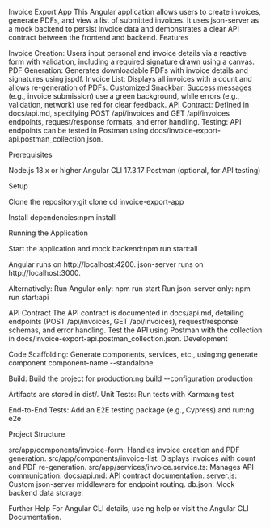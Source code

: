 Invoice Export App
This Angular application allows users to create invoices, generate PDFs, and view a list of submitted invoices. It uses json-server as a mock backend to persist invoice data and demonstrates a clear API contract between the frontend and backend.
Features

Invoice Creation: Users input personal and invoice details via a reactive form with validation, including a required signature drawn using a canvas.
PDF Generation: Generates downloadable PDFs with invoice details and signatures using jspdf.
Invoice List: Displays all invoices with a count and allows re-generation of PDFs.
Customized Snackbar: Success messages (e.g., invoice submission) use a green background, while errors (e.g., validation, network) use red for clear feedback.
API Contract: Defined in docs/api.md, specifying POST /api/invoices and GET /api/invoices endpoints, request/response formats, and error handling.
Testing: API endpoints can be tested in Postman using docs/invoice-export-api.postman_collection.json.

Prerequisites

Node.js 18.x or higher
Angular CLI 17.3.17
Postman (optional, for API testing)

Setup

Clone the repository:git clone <repository-url>
cd invoice-export-app


Install dependencies:npm install



Running the Application

Start the application and mock backend:npm run start:all


Angular runs on http://localhost:4200.
json-server runs on http://localhost:3000.


Alternatively:
Run Angular only: npm run start
Run json-server only: npm run start:api



API Contract
The API contract is documented in docs/api.md, detailing endpoints (POST /api/invoices, GET /api/invoices), request/response schemas, and error handling. Test the API using Postman with the collection in docs/invoice-export-api.postman_collection.json.
Development

Code Scaffolding: Generate components, services, etc., using:ng generate component component-name --standalone


Build: Build the project for production:ng build --configuration production

Artifacts are stored in dist/.
Unit Tests: Run tests with Karma:ng test


End-to-End Tests: Add an E2E testing package (e.g., Cypress) and run:ng e2e



Project Structure

src/app/components/invoice-form: Handles invoice creation and PDF generation.
src/app/components/invoice-list: Displays invoices with count and PDF re-generation.
src/app/services/invoice.service.ts: Manages API communication.
docs/api.md: API contract documentation.
server.js: Custom json-server middleware for endpoint routing.
db.json: Mock backend data storage.

Further Help
For Angular CLI details, use ng help or visit the Angular CLI Documentation.
